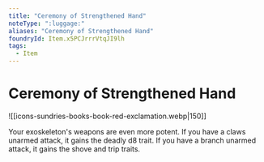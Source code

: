 ```yaml
---
title: "Ceremony of Strengthened Hand"
noteType: ":luggage:"
aliases: "Ceremony of Strengthened Hand"
foundryId: Item.x5PCJrrrVtqJI9lh
tags:
  - Item
---
```


# Ceremony of Strengthened Hand
![[icons-sundries-books-book-red-exclamation.webp|150]]

Your exoskeleton's weapons are even more potent. If you have a claws unarmed attack, it gains the deadly d8 trait. If you have a branch unarmed attack, it gains the shove and trip traits.
